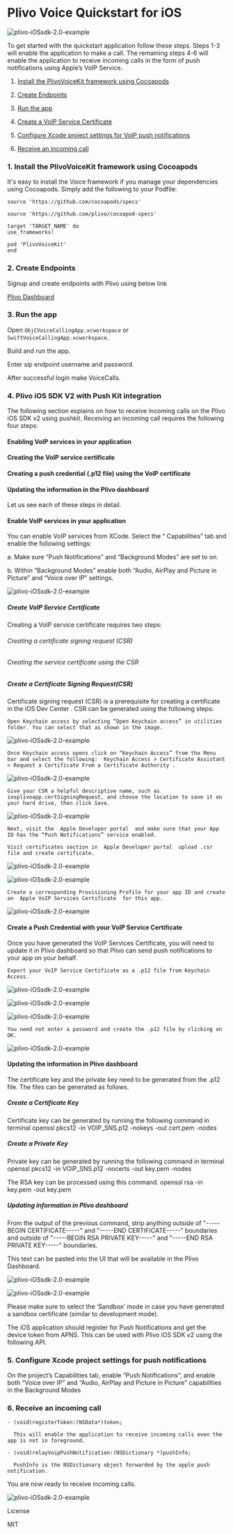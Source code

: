 # Plivo Voice Quickstart for iOS



![plivo-iOSsdk-2.0-example](ReadMeImages/app.png)



To get started with the quickstart application follow these steps. Steps 1-3 will enable the application to make a call. The remaining steps 4-6 will enable the application to receive incoming calls in the form of push notifications using Apple’s VoIP Service.

1. [Install the PlivoVoiceKit framework using Cocoapods](#bullet1)

2. [Create Endpoints](#bullet2)

3. [Run the app](#bullet3)

4. [Create a VoIP Service Certificate](#bullet4)

5. [Configure Xcode project settings for VoIP push notifications](#bullet5)

6. [Receive an incoming call](#bullet6)



### <a name="bullet1"></a>1. Install the PlivoVoiceKit framework using Cocoapods

It's easy to install the Voice framework if you manage your dependencies using Cocoapods. Simply add the following to your Podfile:


    source 'https://github.com/cocoapods/specs'

    source 'https://github.com/plivo/cocoapod-specs'

    target 'TARGET_NAME' do
    use_frameworks!

    pod 'PlivoVoiceKit'
    end

### <a name="bullet2"></a>2. Create Endpoints

Signup and create endpoints with Plivo using below link

[Plivo Dashboard](https://manage.plivo.com/accounts/login/)


### <a name="bullet3"></a>3. Run the app

Open `ObjCVoiceCallingApp.xcworkspace` or `SwiftVoiceCallingApp.xcworkspace`. 

Build and run the app. 

Enter sip endpoint username and password. 

After successful login make VoiceCalls. 



### <a name="bullet4"></a>4. Plivo iOS SDK V2 with Push Kit integration

The following section explains on how to receive incoming calls on the Plivo iOS SDK v2 using pushkit. Receiving an incoming call requires the following four steps:
     
#### Enabling VoIP services in your application

#### Creating the VoIP service certificate

#### Creating a push credential (.p12 file) using the VoIP certificate

#### Updating the information in the Plivo dashboard



Let us see each of these steps in detail.

#### Enable VoIP services in your application
        
You can enable VoIP services from XCode. Select the “ Capabilities” tab and enable the following settings:

a. Make sure “Push Notifications” and “Background Modes” are set to on.

b. Within “Background Modes” enable both “Audio, AirPlay and Picture in Picture” and “Voice over IP” settings.


![plivo-iOSsdk-2.0-example](ReadMeImages/image0.png)

##### Create VoIP Service Certificate
        
Creating a VoIP service certificate requires two steps:

###### Creating a certificate signing request (CSR)

###### Creating the service certificate using the CSR
   
   
##### Create a Certificate Signing Request(CSR)

Certificate signing request (CSR) is a prerequisite for creating a certificate in the  iOS Dev Center . CSR can be generated using the following steps:
            
    Open Keychain access by selecting “Open Keychain access” in utilities folder. You can select that as shown in the image.

![plivo-iOSsdk-2.0-example](ReadMeImages/image13.png)

    Once Keychain access opens click on “Keychain Access” from the Menu bar and select the following:  Keychain Access > Certificate Assistant > Request a Certificate From a Certificate Authority .
            
![plivo-iOSsdk-2.0-example](ReadMeImages/image12.png)

    Give your CSR a helpful descriptive name, such as iosplivoapp.certSigningRequest, and choose the location to save it on your hard drive, then click Save.

![plivo-iOSsdk-2.0-example](ReadMeImages/image4.png)

    Next, visit the  Apple Developer portal  and make sure that your App ID has the “Push Notifications” service enabled.
    
    Visit certificates section in  Apple Developer portal  upload .csr file and create certificate.

![plivo-iOSsdk-2.0-example](ReadMeImages/image8.png)

![plivo-iOSsdk-2.0-example](ReadMeImages/image1.png)

    Create a corresponding Provisioning Profile for your app ID and create an  Apple VoIP Services Certificate  for this app.

![plivo-iOSsdk-2.0-example](ReadMeImages/image11.png)

#### Create a Push Credential with your VoIP Service Certificate
      
Once you have generated the VoIP Services Certificate, you will need to update it in Plivo dashboard so that Plivo can send push notifications to your app on your behalf.
          
    Export your VoIP Service Certificate as a .p12 file from Keychain Access.

![plivo-iOSsdk-2.0-example](ReadMeImages/image7.png)

![plivo-iOSsdk-2.0-example](ReadMeImages/image10.png)

![plivo-iOSsdk-2.0-example](ReadMeImages/image2.png)

    You need not enter a password and create the .p12 file by clicking on OK.

![plivo-iOSsdk-2.0-example](ReadMeImages/image6.png)

#### Updating the information in Plivo dashboard
      
The certificate key and the private key need to be generated from the .p12 file. The files can be generated as follows.

##### Create a Certificate Key

Certificate key can be generated by running the following command in terminal
openssl pkcs12 -in VOIP_SNS.p12 -nokeys -out cert.pem -nodes
            
##### Create a Private Key
            
Private key can be generated by running the following command in terminal
openssl pkcs12 -in VOIP_SNS.p12 -nocerts -out key.pem -nodes

The RSA key can be processed using this command.
openssl rsa -in key.pem -out key.pem

##### Updating information in Plivo dashboard
            
From the output of the previous command, strip anything outside of "-----BEGIN CERTIFICATE-----" and "-----END CERTIFICATE-----" boundaries and outside of "-----BEGIN RSA PRIVATE KEY-----" and "-----END RSA PRIVATE KEY-----" boundaries.

This text can be pasted into the UI that will be available in the Plivo Dashboard.

![plivo-iOSsdk-2.0-example](ReadMeImages/image5.png)

![plivo-iOSsdk-2.0-example](ReadMeImages/image3.png)


Please make sure to select the ‘Sandbox’ mode in case you have generated a sandbox certificate (similar to development mode).

The iOS application should register for Push Notifications and get the device token from APNS. This can be used with Plivo iOS SDK v2 using the following API.

### <a name="bullet5"></a>5. Configure Xcode project settings for push notifications

On the project’s Capabilities tab, enable “Push Notifications”, and enable both “Voice over IP” and “Audio, AirPlay and Picture in Picture” capabilities in the Background Modes


### <a name="bullet6"></a>6. Receive an incoming call

    - (void)registerToken:(NSData*)token;

      This will enable the application to receive incoming calls even the app is not in foreground.

    - (void)relayVoipPushNotification:(NSDictionary *)pushInfo;

      PushInfo is the NSDictionary object forwarded by the apple push notification.

You are now ready to receive incoming calls. 

![plivo-iOSsdk-2.0-example](ReadMeImages/callkit.png)

License

MIT
